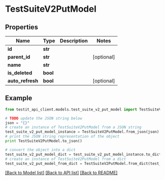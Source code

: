 # TestSuiteV2PutModel


## Properties
Name | Type | Description | Notes
------------ | ------------- | ------------- | -------------
**id** | **str** |  | 
**parent_id** | **str** |  | [optional] 
**name** | **str** |  | 
**is_deleted** | **bool** |  | 
**auto_refresh** | **bool** |  | [optional] 

## Example

```python
from testit_api_client.models.test_suite_v2_put_model import TestSuiteV2PutModel

# TODO update the JSON string below
json = "{}"
# create an instance of TestSuiteV2PutModel from a JSON string
test_suite_v2_put_model_instance = TestSuiteV2PutModel.from_json(json)
# print the JSON string representation of the object
print TestSuiteV2PutModel.to_json()

# convert the object into a dict
test_suite_v2_put_model_dict = test_suite_v2_put_model_instance.to_dict()
# create an instance of TestSuiteV2PutModel from a dict
test_suite_v2_put_model_from_dict = TestSuiteV2PutModel.from_dict(test_suite_v2_put_model_dict)
```
[[Back to Model list]](../README.md#documentation-for-models) [[Back to API list]](../README.md#documentation-for-api-endpoints) [[Back to README]](../README.md)


